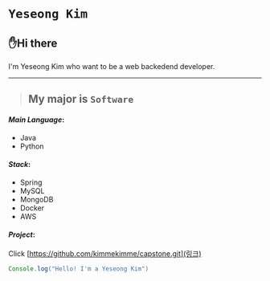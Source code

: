 
<!-- heading -->
# ``Yeseong Kim``
## ✋Hi there
I'm Yeseong Kim who want to be a web backedend developer.

<!--line-->
---


<!-- Quote-->
> ## My major is `Software`

<!--text attributes-->

<!--bullet list-->
#### *Main Language*:
- Java
- Python

#### *Stack*:

- Spring
- MySQL
- MongoDB
- Docker
- AWS

#### *Project*:
<!--link-->
Click [https://github.com/kimmekimme/capstone.git](링크)

```java
Console.log("Hello! I'm a Yeseong Kim")
```
